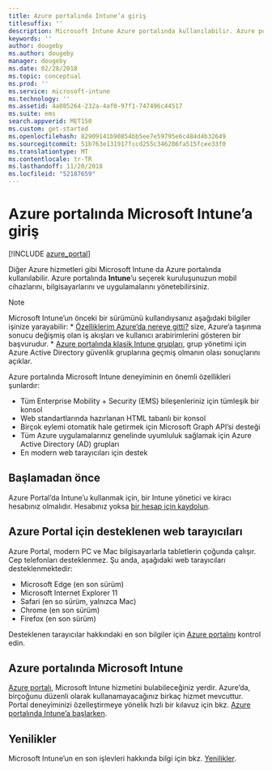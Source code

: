 ```yaml
---
title: Azure portalında Intune’a giriş
titlesuffix: ''
description: Microsoft Intune Azure portalında kullanılabilir. Azure portalında Intune hakkındaki temel bilgileri edinin.
keywords: ''
author: dougeby
ms.author: dougeby
manager: dougeby
ms.date: 02/28/2018
ms.topic: conceptual
ms.prod: ''
ms.service: microsoft-intune
ms.technology: ''
ms.assetid: 4a085264-232a-4af0-97f1-747496c44517
ms.suite: ems
search.appverid: MET150
ms.custom: get-started
ms.openlocfilehash: 82909141b90854bb5ee7e59795e6c484d4b32649
ms.sourcegitcommit: 51b763e131917fccd255c346286fa515fcee33f0
ms.translationtype: MT
ms.contentlocale: tr-TR
ms.lasthandoff: 11/20/2018
ms.locfileid: "52187659"
---
```

# <a name="introduction-to-microsoft-intune-in-the-azure-portal"></a>Azure portalında Microsoft Intune’a giriş


[!INCLUDE [azure_portal](./includes/azure_portal.md)]

Diğer Azure hizmetleri gibi Microsoft Intune da Azure portalında kullanılabilir. Azure portalında **Intune**’u seçerek kuruluşunuzun mobil cihazlarını, bilgisayarlarını ve uygulamalarını yönetebilirsiniz.

> [!NOTE]
> Microsoft Intune’un önceki bir sürümünü kullandıysanız aşağıdaki bilgiler işinize yarayabilir:
>     * [Özelliklerim Azure’da nereye gitti?](ui-changes.md) size, Azure’a taşınma sonucu değişmiş olan iş akışları ve kullanıcı arabirimlerini gösteren bir başvurudur.
>     * [Azure portalında klasik Intune grupları](groups-get-started.md), grup yönetimi için Azure Active Directory güvenlik gruplarına geçmiş olmanın olası sonuçlarını açıklar.

Azure portalında Microsoft Intune deneyiminin en önemli özellikleri şunlardır:

- Tüm Enterprise Mobility + Security (EMS) bileşenleriniz için tümleşik bir konsol
- Web standartlarında hazırlanan HTML tabanlı bir konsol
- Birçok eylemi otomatik hale getirmek için Microsoft Graph API’si desteği
- Tüm Azure uygulamalarınız genelinde uyumluluk sağlamak için Azure Active Directory (AD) grupları
- En modern web tarayıcıları için destek

## <a name="before-you-start"></a>Başlamadan önce

Azure Portal’da Intune’u kullanmak için, bir Intune yönetici ve kiracı hesabınız olmalıdır. Hesabınız yoksa [bir hesap için kaydolun](https://portal.office.com/Signup/Signup.aspx?OfferId=40BE278A-DFD1-470a-9EF7-9F2596EA7FF9&dl=INTUNE_A&ali=1#0%20).

## <a name="supported-web-browsers-for-the-azure-portal"></a>Azure Portal için desteklenen web tarayıcıları

Azure Portal, modern PC ve Mac bilgisayarlarla tabletlerin çoğunda çalışır. Cep telefonları desteklenmez.
Şu anda, aşağıdaki web tarayıcıları desteklenmektedir:

- Microsoft Edge (en son sürüm)
- Microsoft Internet Explorer 11
- Safari (en so sürüm, yalnızca Mac)
- Chrome (en son sürüm)
- Firefox (en son sürüm)

Desteklenen tarayıcılar hakkındaki en son bilgiler için [Azure portalını](https://docs.microsoft.com/azure/azure-preview-portal-supported-browsers-devices) kontrol edin.

## <a name="microsoft-intune-in-the-azure-portal"></a>Azure portalında Microsoft Intune

[Azure portalı](https://portal.azure.com), Microsoft Intune hizmetini bulabileceğiniz yerdir. Azure’da, birçoğunu düzenli olarak kullanamayacağınız birkaç hizmet mevcuttur. Portal deneyiminizi özelleştirmeye yönelik hızlı bir kılavuz için bkz. [Azure portalında Intune’a başlarken](get-started-azure.md).

## <a name="whats-new"></a>Yenilikler

Microsoft Intune’un en son işlevleri hakkında bilgi için bkz. [Yenilikler](whats-new.md).
